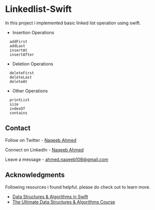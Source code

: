 # Linkedlist-Swift

In this project i implemented basic linked list operation using swift.
  
 - Insertion Operations
  ```
    addFirst
    addLast
    insertAt
    insertAfter
  ```
  
   - Deletion Operations
  ```
    deleteFirst
    deleteLast
    deleteAt
  ```

 - Other Operations
  ```
    printList
    size
    indexOf
    contains
  ```

## Contact

Follow on Twitter - [Naqeeb Ahmed](https://twitter.com/naqeeb108)

Connect on LinkedIn - [Naqeeb Ahmed](https://www.linkedin.com/in/naqeeb-ahmed-7ba469128)

Leave a message - ahmed.naqeeb108@gmail.com

## Acknowledgments

Following resources i found helpful. please do check out to learn more.

* [Data Structures & Algorithms in Swift](https://www.kodeco.com/books/data-structures-algorithms-in-swift/v4.0)
* [The Ultimate Data Structures & Algorithms Course](https://codewithmosh.com/p/data-structures-algorithms)
